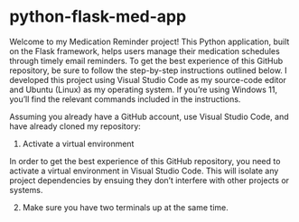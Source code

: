 # python-flask-med-app

Welcome to my Medication Reminder project! This Python application, built on the Flask framework, helps users manage their medication schedules through timely email reminders. To get the best experience of this GitHub repository, be sure to follow the step-by-step instructions outlined below. I developed this project using Visual Studio Code as my source-code editor and Ubuntu (Linux) as my operating system. If you’re using Windows 11, you’ll find the relevant commands included in the instructions.

Assuming you already have a GitHub account, use Visual Studio Code, and have already cloned my repository:
1. Activate a virtual environment

In order to get the best experience of this GitHub repository, you need to activate a virtual environment in Visual Studio Code. This will isolate any project dependencies by ensuing they don’t interfere with other projects or systems.

2. Make sure you have two terminals up at the same time.
